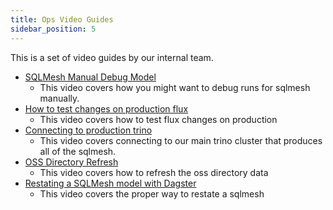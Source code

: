 ```yaml
---
title: Ops Video Guides
sidebar_position: 5
---
```


This is a set of video guides by our internal team.

- [SQLMesh Manual Debug Model](https://www.loom.com/share/60fe19c8984840f59bd6094f015c1dd2)
  - This video covers how you might want to debug runs for sqlmesh manually.
- [How to test changes on production flux](https://www.loom.com/share/526a4bd7075e41afa384fa5a147520ed)
  - This video covers how to test flux changes on production
- [Connecting to production trino](https://www.loom.com/share/9b06e02108294492a3ed0a46a220150d)
  - This video covers connecting to our main trino cluster that produces all
    of the sqlmesh.
- [OSS Directory Refresh](https://www.loom.com/share/9342f91620e1416e83a9823a605d5bf4)
  - This video covers how to refresh the oss directory data
- [Restating a SQLMesh model with Dagster](https://www.loom.com/share/fd7ba11a03f6431981e97e7159467dfe)
  - This video covers the proper way to restate a sqlmesh
